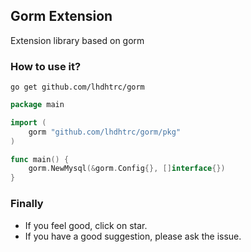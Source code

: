 ## Gorm Extension
Extension library based on gorm

### How to use it?
`go get github.com/lhdhtrc/gorm`

```go
package main

import (
	gorm "github.com/lhdhtrc/gorm/pkg"
)

func main() {
	gorm.NewMysql(&gorm.Config{}, []interface{})
}
```

### Finally
- If you feel good, click on star.
- If you have a good suggestion, please ask the issue.